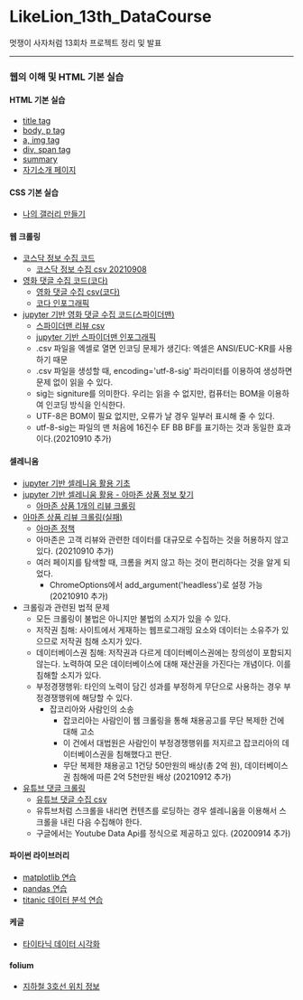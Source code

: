 # LikeLion_13th_DataCourse
멋쟁이 사자처럼 13회차 프로젝트 정리 및 발표

***

### 웹의 이해 및 HTML 기본 실습
  #### HTML 기본 실습
  * [title tag](https://github.com/KimJinYeon/LikeLion_13th_DataCourse/blob/main/01_web_html/01_html_title.html)
  * [body, p tag](https://github.com/KimJinYeon/LikeLion_13th_DataCourse/blob/main/01_web_html/02_html_body.html)
  * [a, img tag](https://github.com/KimJinYeon/LikeLion_13th_DataCourse/blob/main/01_web_html/03_html_link_img.html)
  * [div, span tag](https://github.com/KimJinYeon/LikeLion_13th_DataCourse/blob/main/01_web_html/04_html_div_span.html)
  * [summary](https://github.com/KimJinYeon/LikeLion_13th_DataCourse/blob/main/01_web_html/05_html_summary.html)
  * [자기소개 페이지](https://kimjinyeon.github.io/LikeLion_13th_DataCourse/01_web_html/kimjinyeon/main.html)
    
  #### CSS 기본 실습
  * [나의 갤러리 만들기](https://kimjinyeon.github.io/LikeLion_13th_DataCourse/02_css_practice/11_img_gallery.html)
  
  #### 웹 크롤링
  * [코스닥 정보 수집 코드](https://github.com/KimJinYeon/LikeLion_13th_DataCourse/blob/main/04_web_data/07_kosdaq.py)
    - [코스닥 정보 수집 csv 20210908](https://github.com/KimJinYeon/LikeLion_13th_DataCourse/blob/main/04_web_data/kosdaq_csv)
  * [영화 댓글 수집 코드(코다)](https://github.com/KimJinYeon/LikeLion_13th_DataCourse/blob/main/04_web_data/12_review2.py)
    - [영화 댓글 수집 csv(코다)](https://github.com/KimJinYeon/LikeLion_13th_DataCourse/blob/main/04_web_data/코다댓글.csv)
    - [코다 인포그래픽](https://kimjinyeon.github.io/LikeLion_13th_DataCourse/04_web_data/김진연_wordcloud_코다.png)
  * [jupyter 기반 영화 댓글 수집 코드(스파이더맨)](https://github.com/KimJinYeon/LikeLion_13th_DataCourse/blob/main/05_selenium/movie.ipynb)
    - [스파이더맨 리뷰 csv](https://github.com/KimJinYeon/LikeLion_13th_DataCourse/blob/main/05_selenium/%EC%8A%A4%ED%8C%8C%EC%9D%B4%EB%8D%94%EB%A7%A8%EB%A6%AC%EB%B7%B0.csv)
    - [jupyter 기반 스파이더맨 인포그래픽](https://github.com/KimJinYeon/LikeLion_13th_DataCourse/blob/main/05_selenium/wordcloud_%EC%8A%A4%ED%8C%8C%EC%9D%B4%EB%8D%94%EB%A7%A8.png)
    - .csv 파일을 엑셀로 열면 인코딩 문제가 생긴다: 엑셀은 ANSI/EUC-KR를 사용하기 때문
    - .csv 파일을 생성할 때, encoding='utf-8-sig' 파라미터를 이용하여 생성하면 문제 없이 읽을 수 있다.
    - sig는 signiture를 의미한다. 우리는 읽을 수 없지만, 컴퓨터는 BOM을 이용하여 인코딩 방식을 인식한다.
    - UTF-8은 BOM이 필요 없지만, 오류가 날 경우 일부러 표시해 줄 수 있다.
    - utf-8-sig는 파일의 맨 처음에 16진수 EF BB BF를 표기하는 것과 동일한 효과이다.(20210910 추가)

  #### 셀레니움
  * [jupyter 기반 셀레니움 활용 기초](https://github.com/KimJinYeon/LikeLion_13th_DataCourse/blob/main/05_selenium/selenium.ipynb)
  * [jupyter 기반 셀레니움 활용 - 아마존 상품 정보 찾기](https://github.com/KimJinYeon/LikeLion_13th_DataCourse/blob/main/05_selenium/selenium2.ipynb)
    - [아마존 상품 1개의 리뷰 크롤링](https://github.com/KimJinYeon/LikeLion_13th_DataCourse/blob/main/05_selenium/amazon_computer_review.csv)
  * [아마존 상품 리뷰 크롤링(실패)](https://github.com/KimJinYeon/LikeLion_13th_DataCourse/blob/main/05_selenium/amazon_review.py)
    - [아마존 정책](https://www.amazon.com/robots.txt)
    - 아마존은 고객 리뷰와 관련한 데이터를 대규모로 수집하는 것을 허용하지 않고 있다. (20210910 추가)
    - 여러 페이지를 탐색할 때, 크롬을 켜지 않고 하는 것이 편리하다는 것을 알게 되었다.
      + ChromeOptions에서 add_argument('headless')로 설정 가능 (20210910 추가)
  * 크롤링과 관련된 법적 문제
    - 모든 크롤링이 불법은 아니지만 불법의 소지가 있을 수 있다.
    - 저작권 침해: 사이트에서 게재하는 웹프로그래밍 요소와 데이터는 소유주가 있으므로 저작권 침해 소지가 있다.
    - 데이터베이스권 침해: 저작권과 다르게 데이터베이스권에는 창의성이 포함되지 않는다. 노력하여 모은 데이터베이스에 대해 재산권을 가진다는 개념이다. 이를 침해할 소지가 있다.
    - 부정경쟁행위: 타인의 노력이 담긴 성과를 부정하게 무단으로 사용하는 경우 부정경쟁행위에 해당할 수 있다.
      + 잡코리아와 사람인의 소송
        + 잡코리아는 사람인이 웹 크롤링을 통해 채용공고를 무단 복제한 건에 대해 고소
        + 이 건에서 대법원은 사람인이 부정경쟁행위를 저지르고 잡코리아의 데이터베이스권을 침해했다고 판단. 
        + 무단 복제한 채용공고 1건당 50만원의 배상(총 2억 원), 데이터베이스권 침해에 따른 2억 5천만원 배상 (20210912 추가)
  * [유튜브 댓글 크롤링](https://github.com/KimJinYeon/LikeLion_13th_DataCourse/blob/main/05_selenium/youtube.py)
    - [유튜브 댓글 수집 csv](https://github.com/KimJinYeon/LikeLion_13th_DataCourse/blob/main/05_selenium/yt_comment.csv)
    - 유튜브처럼 스크롤을 내리면 컨텐츠를 로딩하는 경우 셀레니움을 이용해서 스크롤을 내린 다음 수집해야 한다.
    - 구글에서는 Youtube Data Api를 정식으로 제공하고 있다. (20200914 추가)

  #### 파이썬 라이브러리
  * [matplotlib 연습](https://github.com/KimJinYeon/LikeLion_13th_DataCourse/blob/main/06_library/matplotlib.ipynb)
  * [pandas 연습](https://github.com/KimJinYeon/LikeLion_13th_DataCourse/blob/main/06_library/pandas.ipynb)
  * [titanic 데이터 분석 연습](https://github.com/KimJinYeon/LikeLion_13th_DataCourse/blob/main/06_library/titanic_report.ipynb)
  
  #### 케글
  * [타이타닉 데이터 시각화](https://github.com/KimJinYeon/LikeLion_13th_DataCourse/blob/main/06_library/titanic.ipynb)

  #### folium
  * [지하철 3호선 위치 정보](https://kimjinyeon.github.io/LikeLion_13th_DataCourse/08_folium/SeoulMetro3.html)
